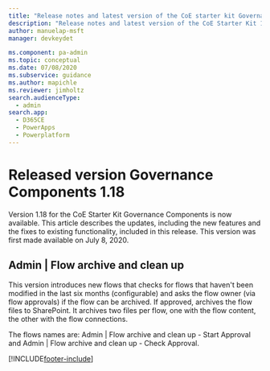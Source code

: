 ```yaml
---
title: "Release notes and latest version of the CoE starter kit Governance components 1.18 | MicrosoftDocs"
description: "Release notes and latest version of the CoE Starter Kit 1.18."
author: manuelap-msft
manager: devkeydet

ms.component: pa-admin
ms.topic: conceptual
ms.date: 07/08/2020
ms.subservice: guidance
ms.author: mapichle
ms.reviewer: jimholtz
search.audienceType: 
  - admin
search.app: 
  - D365CE
  - PowerApps
  - Powerplatform
---
```


# Released version Governance Components 1.18

Version 1.18 for the CoE Starter Kit Governance Components is now available. This article describes the updates, including the new features and the fixes to existing functionality, included in this release. This version was first made available on July 8, 2020.

## Admin \| Flow archive and clean up

This version introduces new flows that checks for flows that haven't been modified in the last six months (configurable) and asks the flow owner (via flow approvals) if the flow can be archived. If approved, archives the flow files to SharePoint. It archives two files per flow, one with the flow content, the other with the flow connections.

The flows names are: Admin \| Flow archive and clean up - Start Approval and Admin \| Flow archive and clean up - Check Approval.


[!INCLUDE[footer-include](../../../includes/footer-banner.md)]